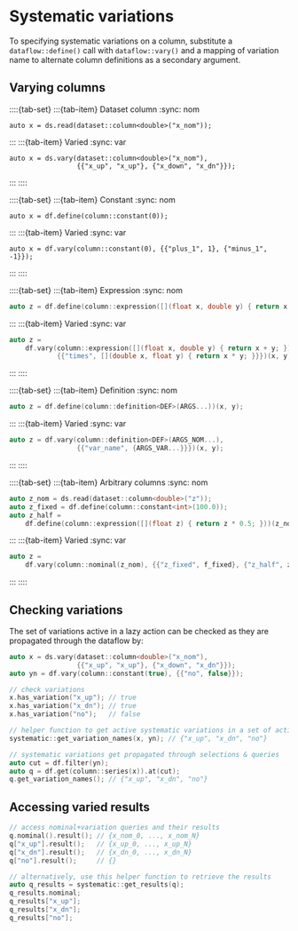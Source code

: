 # Systematic variations

To specifying systematic variations on a column, substitute a `dataflow::define()` call with `dataflow::vary()` and a mapping of variation name to alternate column definitions as a secondary argument.

## Varying columns

::::{tab-set}
:::{tab-item} Dataset column
:sync: nom
```{code} cpp 
auto x = ds.read(dataset::column<double>("x_nom"));
```
:::
:::{tab-item} Varied
:sync: var
```{code} cpp 
auto x = ds.vary(dataset::column<double>("x_nom"),
                 {{"x_up", "x_up"}, {"x_down", "x_dn"}});
```
:::
::::

::::{tab-set}
:::{tab-item} Constant
:sync: nom
```{code} cpp 
auto x = df.define(column::constant(0));
```
:::
:::{tab-item} Varied
:sync: var
```{code} cpp 
auto x = df.vary(column::constant(0), {{"plus_1", 1}, {"minus_1", -1}});
```
:::
::::

::::{tab-set}
:::{tab-item} Expression
:sync: nom
```cpp
auto z = df.define(column::expression([](float x, double y) { return x + y; })(x, y);
```
:::
:::{tab-item} Varied
:sync: var
```cpp
auto z =
    df.vary(column::expression([](float x, double y) { return x + y; }),
            {{"times", [](double x, float y) { return x * y; }}})(x, y);
```
:::
::::

::::{tab-set}
:::{tab-item} Definition
:sync: nom
```cpp
auto z = df.define(column::definition<DEF>(ARGS...))(x, y);
```
:::
:::{tab-item} Varied
:sync: var
```cpp
auto z = df.vary(column::definition<DEF>(ARGS_NOM...),
                 {{"var_name", {ARGS_VAR...}}})(x, y);
```
:::
::::

::::{tab-set}
:::{tab-item} Arbitrary columns
:sync: nom
```cpp
auto z_nom = ds.read(dataset::column<double>("z"));
auto z_fixed = df.define(column::constant<int>(100.0));
auto z_half =
    df.define(column::expression([](float z) { return z * 0.5; }))(z_nom);
```
:::
:::{tab-item} Varied
:sync: var
```cpp
auto z =
    df.vary(column::nominal(z_nom), {{"z_fixed", f_fixed}, {"z_half", z_half}});
```
:::
::::

## Checking variations

The set of variations active in a lazy action can be checked as they are propagated through the dataflow by:

```cpp
auto x = ds.vary(dataset::column<double>("x_nom"),
                 {{"x_up", "x_up"}, {"x_down", "x_dn"}});
auto yn = df.vary(column::constant(true), {{"no", false}});

// check variations
x.has_variation("x_up"); // true
x.has_variation("x_dn"); // true
x.has_variation("no");   // false

// helper function to get active systematic variations in a set of actions
systematic::get_variation_names(x, yn); // {"x_up", "x_dn", "no"}

// systematic variations get propagated through selections & queries
auto cut = df.filter(yn);
auto q = df.get(column::series(x)).at(cut);
q.get_variation_names(); // {"x_up", "x_dn", "no"}
```

## Accessing varied results

```cpp
// access nominal+variation queries and their results
q.nominal().result(); // {x_nom_0, ..., x_nom_N}
q["x_up"].result();   // {x_up_0, ..., x_up_N}
q["x_dn"].result();   // {x_dn_0, ..., x_dn_N}
q["no"].result();     // {}

// alternatively, use this helper function to retrieve the results
auto q_results = systematic::get_results(q);
q_results.nominal;
q_results["x_up"];
q_results["x_dn"];
q_results["no"];
```